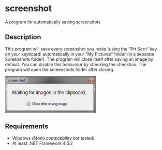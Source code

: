 # screenshot

A program for automatically saving screenshots

## Description

This program will save every screenshot you make (using the "Prt Scrn" key on your keyboard) automatically in your "My Pictures" folder (in a separate Screenshots folder). The program will close itself after saving an image by default. You can disable this behaviour by checking the checkbox. The program will open the screenshots folder after closing.

![Screenshot](Screenshot_20161005_182242.png)

## Requirements

- Windows _(Mono compatibility not tested)_
- At least .NET Framework 4.5.2
